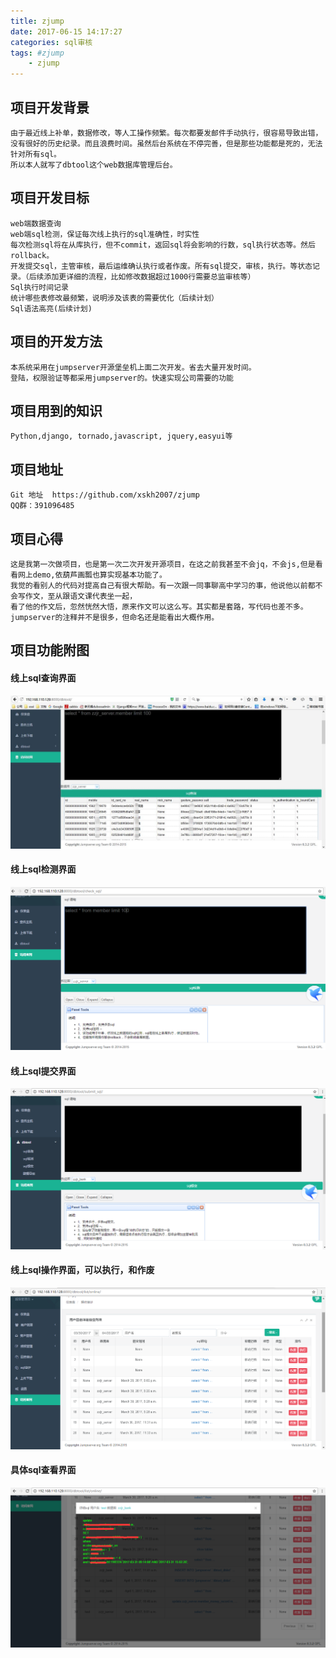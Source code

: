 ```yaml
---
title: zjump
date: 2017-06-15 14:17:27
categories:	sql审核
tags: #zjump
	- zjump
---
```


<!-- toc -->



## 项目开发背景 ##

	由于最近线上补单，数据修改，等人工操作频繁。每次都要发邮件手动执行，很容易导致出错，  
	没有很好的历史纪录。而且浪费时间。虽然后台系统在不停完善，但是那些功能都是死的，无法针对所有sql。  
	所以本人就写了dbtool这个web数据库管理后台。  

## 项目开发目标 ##

	web端数据查询
	web端sql检测，保证每次线上执行的sql准确性，时实性
	每次检测sql将在从库执行，但不commit，返回sql将会影响的行数，sql执行状态等。然后rollback。
	开发提交sql，主管审核，最后运维确认执行或者作废。所有sql提交，审核，执行。等状态记录。（后续添加更详细的流程，比如修改数据超过1000行需要总监审核等）
	Sql执行时间记录
	统计哪些表修改最频繁，说明涉及该表的需要优化（后续计划）
	Sql语法高亮(后续计划)

## 项目的开发方法
	本系统采用在jumpserver开源堡垒机上面二次开发。省去大量开发时间。  
	登陆，权限验证等都采用jumpserver的。快速实现公司需要的功能  

## 项目用到的知识
	Python,django, tornado,javascript, jquery,easyui等  

## 项目地址
	Git 地址  https://github.com/xskh2007/zjump 
	QQ群：391096485
## 项目心得
	这是我第一次做项目，也是第一次二次开发开源项目，在这之前我甚至不会jq，不会js,但是看看网上demo,依葫芦画瓢也算实现基本功能了。
	我觉的看别人的代码对提高自己有很大帮助。有一次跟一同事聊高中学习的事，他说他以前都不会写作文，至从跟语文课代表坐一起，
	看了他的作文后，忽然恍然大悟，原来作文可以这么写。其实都是套路，写代码也差不多。jumpserver的注释并不是很多，但命名还是能看出大概作用。
	
## 项目功能附图
#### 线上sql查询界面
![Screenshot](https://raw.githubusercontent.com/xskh2007/xskh2007.github.io/master/images/zjump/select.jpg) 
#### 线上sql检测界面
![Screenshot](https://raw.githubusercontent.com/xskh2007/xskh2007.github.io/master/images/zjump/check.png) 
#### 线上sql提交界面
![Screenshot](https://raw.githubusercontent.com/xskh2007/xskh2007.github.io/master/images/zjump/submit.png) 
#### 线上sql操作界面，可以执行，和作废
![Screenshot](https://raw.githubusercontent.com/xskh2007/xskh2007.github.io/master/images/zjump/deail_list.png) 
#### 具体sql查看界面
![Screenshot](https://raw.githubusercontent.com/xskh2007/xskh2007.github.io/master/images/zjump/deail.png) 
